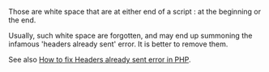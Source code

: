 Those are white space that are at either end of a script : at the beginning or the end. 

<?php
    // This script has no forgotten whitespace, not at the beginning
    function foo() {}

    // This script has no forgotten whitespace, not at the end
?>

Usually, such white space are forgotten, and may end up summoning the infamous 'headers already sent' error. It is better to remove them. 

See also [How to fix Headers already sent error in PHP](http://stackoverflow.com/questions/8028957/how-to-fix-headers-already-sent-error-in-php).
